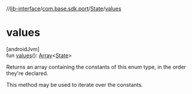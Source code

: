 //[lib-interface](../../../index.md)/[com.base.sdk.port](../index.md)/[State](index.md)/[values](values.md)

# values

[androidJvm]\
fun [values](values.md)(): [Array](https://kotlinlang.org/api/latest/jvm/stdlib/kotlin/-array/index.html)&lt;[State](index.md)&gt;

Returns an array containing the constants of this enum type, in the order they're declared.

This method may be used to iterate over the constants.
